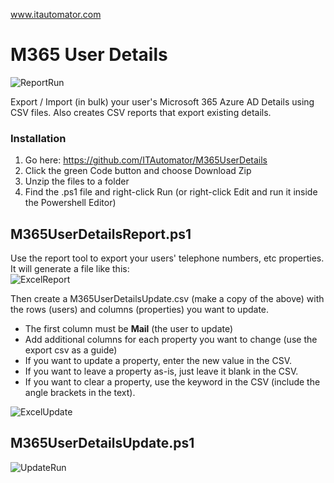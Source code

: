 www.itautomator.com<br>
# M365 User Details
![ReportRun](https://github.com/ITAutomator/M365UserDetails/assets/135157036/fd3094e1-aecc-40a4-82e7-968e503e66a0)

Export / Import (in bulk) your user's Microsoft 365 Azure AD Details using CSV files.
Also creates CSV reports that export existing details.

### Installation
1. Go here: https://github.com/ITAutomator/M365UserDetails
2. Click the green Code button and choose Download Zip
3. Unzip the files to a folder
4. Find the .ps1 file and right-click Run (or right-click Edit and run it inside the Powershell Editor)

## M365UserDetailsReport.ps1
Use the report tool to export your users' telephone numbers, etc properties.<br>
It will generate a file like this:<br>
![ExcelReport](https://github.com/ITAutomator/M365UserDetails/assets/135157036/cd2078a0-71d3-449a-b41d-e3de71687c21)

Then create a M365UserDetailsUpdate.csv (make a copy of the above) with the rows (users) and columns (properties) you want to update.
* The first column must be **Mail** (the user to update)
* Add additional columns for each property you want to change (use the export csv as a guide)
* If you want to update a property, enter the new value in the CSV.
* If you want to leave a property as-is, just leave it blank in the CSV.
* If you want to clear a property, use the keyword <clear> in the CSV (include the angle brackets in the text).

![ExcelUpdate](https://github.com/ITAutomator/M365UserDetails/assets/135157036/b9067404-3ea0-47e2-873f-0d6a85d33870)

## M365UserDetailsUpdate.ps1
![UpdateRun](https://github.com/ITAutomator/M365UserDetails/assets/135157036/f7016c97-61ae-4100-91c3-7dbbd8760f6c)
